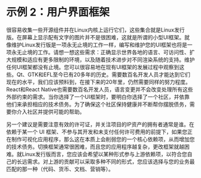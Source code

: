 
# 示例 2：用户界面框架

很容易收集一些开源组件并在Linux内核上运行它们，这些集合就是Linux发行版。在屏幕上显示配有文字的图片并不是很困难，这就是所谓的小型UI框架。就像维护Linux发行版是一项永无止境的工作一样，编写和维护您的UI框架也将是一项永无止境的工作。请想一想这些需求：正确显示世界各地的语言、可访问性、扩大规模和适应有更多限制的环境，以及随着技术进步对不同渲染系统的支持。维护任何UI框架都没有止境。您可以很容易地在现有UI框架的发展过程中观察到这些。Qt、GTK和EFL至今已有20多年的历史。需要数百名开发人员才能达到它们现在的水平，我们应该预料到，在接下来的20年里，仍然需要同样的努力程度。React和React Native也需要数百名开发人员，语言变更并不会改变处理所有这些外部约束的需求。当你选择了一个UI框架时，要明白你选择了一个社区，并依靠他们来承担相应的技术债务。为了确保这个社区保持健康并不断帮你摆脱债务，需要你介入社区并提供可能的帮助。 

另一个建议是需要注意有效的许可证，并关注项目的IP资产的拥有者通常是谁。在依赖于某一个 UI 框架、不参与其开发和未支付任何许可费用的前提下，如果您正在制作可视化应用程序，那么这在本质上会削弱您的一个核心依赖项，从而增加您的技术债务。切换框架通常很困难，而且您的应用程序越复杂，更改框架就越困难。就Linux发行版而言，您应该会希望以某种形式参与上游依赖项，以符合您自己的长远需求。对上游的贡献可以采取多种不同的形式，您应该选择与您的业务最匹配的那一种（代码、货币、文档、营销等）。
